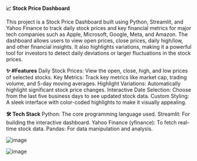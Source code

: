 **📈 Stock Price Dashboard**

This project is a Stock Price Dashboard built using Python, Streamlit, and Yahoo Finance to track daily stock prices and key financial metrics for major tech companies such as Apple, Microsoft, Google, Meta, and Amazon. The dashboard allows users to view open prices, close prices, daily high/low, and other financial insights. It also highlights variations, making it a powerful tool for investors to detect daily deviations or larger fluctuations in the stock prices.

**✨ #Features**
Daily Stock Prices: View the open, close, high, and low prices of selected stocks.
Key Metrics: Track key metrics like market cap, trading volume, and 5-day moving averages.
Highlight Variations: Automatically highlight significant stock price changes.
Interactive Date Selection: Choose from the last five business days to see updated stock data.
Custom Styling: A sleek interface with color-coded highlights to make it visually appealing.

__🛠️ Tech Stack__
Python: The core programming language used.
Streamlit: For building the interactive dashboard.
Yahoo Finance (yfinance): To fetch real-time stock data.
Pandas: For data manipulation and analysis.

![image](https://github.com/user-attachments/assets/5c454347-695c-4780-8f13-7591e6c3358e)

![image](https://github.com/user-attachments/assets/cf391dbd-00f3-49e7-ace9-b35436b0814a)

